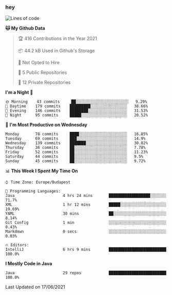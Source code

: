 ### hey

<!--START_SECTION:waka-->
![Lines of code](https://img.shields.io/badge/From%20Hello%20World%20I%27ve%20Written-46683%20lines%20of%20code-blue)

**🐱 My Github Data** 

> 🏆 416 Contributions in the Year 2021
 > 
> 📦 44.2 kB Used in Github's Storage 
 > 
> 🚫 Not Opted to Hire
 > 
> 📜 5 Public Repositories 
 > 
> 🔑 12 Private Repositories  
 > 
**I'm a Night 🦉** 

```text
🌞 Morning    43 commits     ██░░░░░░░░░░░░░░░░░░░░░░░   9.29% 
🌆 Daytime    179 commits    █████████░░░░░░░░░░░░░░░░   38.66% 
🌃 Evening    146 commits    ████████░░░░░░░░░░░░░░░░░   31.53% 
🌙 Night      95 commits     █████░░░░░░░░░░░░░░░░░░░░   20.52%

```
📅 **I'm Most Productive on Wednesday** 

```text
Monday       78 commits     ████░░░░░░░░░░░░░░░░░░░░░   16.85% 
Tuesday      69 commits     ███░░░░░░░░░░░░░░░░░░░░░░   14.9% 
Wednesday    139 commits    ███████░░░░░░░░░░░░░░░░░░   30.02% 
Thursday     36 commits     ██░░░░░░░░░░░░░░░░░░░░░░░   7.78% 
Friday       52 commits     ██░░░░░░░░░░░░░░░░░░░░░░░   11.23% 
Saturday     44 commits     ██░░░░░░░░░░░░░░░░░░░░░░░   9.5% 
Sunday       45 commits     ██░░░░░░░░░░░░░░░░░░░░░░░   9.72%

```


📊 **This Week I Spent My Time On** 

```text
⌚︎ Time Zone: Europe/Budapest

💬 Programming Languages: 
Java                     4 hrs 24 mins       ██████████████████░░░░░░░   71.7% 
XML                      1 hr 12 mins        █████░░░░░░░░░░░░░░░░░░░░   19.69% 
YAML                     30 mins             ██░░░░░░░░░░░░░░░░░░░░░░░   8.14% 
Git Config               1 min               ░░░░░░░░░░░░░░░░░░░░░░░░░   0.43% 
Markdown                 0 secs              ░░░░░░░░░░░░░░░░░░░░░░░░░   0.03%

🔥 Editors: 
IntelliJ                 6 hrs 9 mins        █████████████████████████   100.0%

```

**I Mostly Code in Java** 

```text
Java                     29 repos            █████████████████████████   100.0%

```



 Last Updated on 17/06/2021
<!--END_SECTION:waka-->
